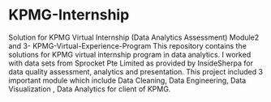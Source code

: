 # KPMG-Internship
Solution for KPMG Virtual Internship (Data Analytics Assessment) Module2 and 3- KPMG-Virtual-Experience-Program This repository contains the solutions for KPMG virtual internship program in data analytics. I worked with data sets from Sprocket Pte Limited as provided by InsideSherpa for data quality assessment, analytics and presentation.
This project included 3 important module which include Data Cleaning, Data Engineering, Data Visualization , Data Analytics for client of KPMG.
